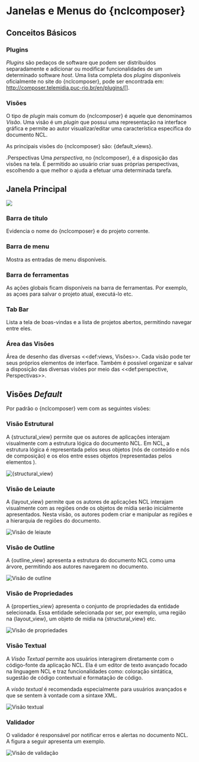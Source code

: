 
# Janelas e Menus do {nclcomposer} #

## Conceitos Básicos ##

### Plugins ###
_Plugins_ são pedaços de software que podem ser distribuídos separadamente e
adicionar ou modificar funcionalidades de um determinado software _host_.
Uma lista completa dos _plugins_ disponíveis oficialmente no site do
{nclcomposer}, pode ser encontrada em:
http://composer.telemidia.puc-rio.br/en/plugins/[].

### Visões ###
O tipo de _plugin_ mais comum do {nclcomposer} é aquele que denominamos
_Visão_. Uma visão é um _plugin_ que possui uma representação na interface
gráfica e permite ao autor visualizar/editar uma característica específica do
documento NCL.

As principais visões do {nclcomposer} são: {default_views}.

.Perspectivas
Uma _perspectiva_, no {nclcomposer}, é a disposição das visões na tela. É
permitido ao usuário criar suas próprias perspectivas, escolhendo a que melhor
o ajuda a efetuar uma determinada tarefa.

## Janela Principal ##

![](../imgs/cap4_mainwindow.png)

### Barra de título ###
Evidencia o nome do {nclcomposer} e do projeto corrente.

### Barra de menu ###
Mostra as entradas de menu disponíveis.

### Barra de ferramentas ###
As ações globais ficam disponíveis na barra de ferramentas. Por exemplo, as
açoes para salvar o projeto atual, executá-lo etc.

### Tab Bar ###
Lista a tela de boas-vindas e a lista de projetos abertos, permitindo navegar
entre eles.

### Área das Visões ###
Área de desenho das diversas <<def:views, Visões>>. Cada visão pode ter
seus próprios elementos de interface. Também é possível organizar e salvar a
disposição das diversas visões por meio das <<def:perspective, Perspectivas>>.

## Visões _Default_ ##

Por padrão o {nclcomposer} vem com as seguintes visões:


### Visão Estrutural ###

A {structural_view} permite que os autores de aplicações interajam visualmente
com a estrutura lógica do documento NCL. Em NCL, a estrutura lógica é
representada pelos seus objetos (nós de conteúdo e nós de composição) e os
elos entre esses objetos (representadas pelos elementos <link>).

![](../imgs/plugin-structural.png "{structural_view}")

### Visão de Leiaute ###

A {layout_view} permite que os autores de aplicações NCL interajam visualmente
com as regiões onde os objetos de mídia serão inicialmente apresentados. Nesta
visão, os autores podem criar e manipular as regiões e a hierarquia de regiões
do documento.

![](../imgs/plugin-layout.png "Visão de leiaute")


### Visão de Outline ###
A {outline_view} apresenta a estrutura do documento NCL como uma árvore,
permitindo aos autores navegarem no documento.

![](../imgs/plugin-outline.png "Visão de outline")


### Visão de Propriedades ###
A {properties_view} apresenta o conjunto de propriedades da entidade
selecionada. Essa entidade selecionada por ser, por exemplo, uma região na
{layout_view}, um objeto de mídia na {structural_view} etc.

![](../imgs/plugin-property.png "Visão de propriedades")

### Visão Textual ###
A _Visão Textual_ permite aos usuários interagirem diretamente com o
código-fonte da aplicação NCL. Ela é um editor de texto avançado focado na
linguagem NCL e traz funcionalidades como: coloração sintática, sugestão de
código contextual e formatação de código.

A _visão textual_ é recomendada especialmente para usuários avançados e que se
sentem à vontade com a sintaxe XML.

![](../imgs/plugin-textual.png "Visão textual")

### Validador ###
O validador é responsável por notificar erros e alertas no documento NCL.
A figura a seguir apresenta um exemplo.

![](../imgs/plugin-validator.png "Visão de validação")

